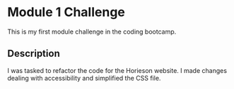 # Module 1 Challenge

This is my first module challenge in the coding bootcamp.

## Description

I was tasked to refactor the code for the Horieson website. I made changes dealing with accessibility and simplified the CSS file. 


